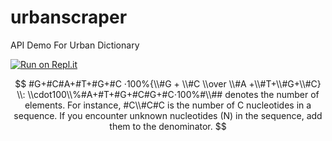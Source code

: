 # urbanscraper
API Demo For Urban Dictionary

[![Run on Repl.it](https://repl.it/badge/github/spenpal2000/urbanscrapper)](https://repl.it/github/spenpal2000/urbanscrapper)

$$
#G+#C#A+#T+#G+#C ⋅100%{\\#G + \\#C \\over \\#A +\\#T+\\#G+\\#C} \\: \\cdot100\\%#A+#T+#G+#C#G+#C​⋅100%#\\## denotes the number of elements. For instance, #C\\#C#C is the number of C nucleotides in a sequence. If you encounter unknown nucleotides (N) in the sequence, add them to the denominator.
$$
